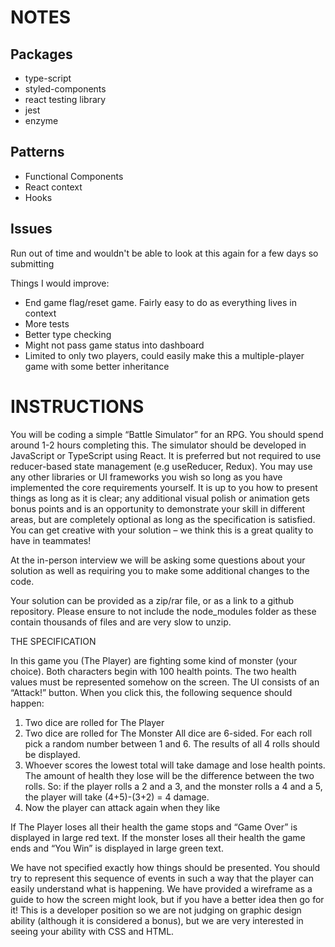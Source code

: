 # NOTES

## Packages

- type-script
- styled-components
- react testing library
- jest
- enzyme

## Patterns
- Functional Components
- React context
- Hooks

## Issues

Run out of time and wouldn't be able to look at this again for a few days so submitting

Things I would improve:

- End game flag/reset game.  Fairly easy to do as everything lives in context
- More tests
- Better type checking
- Might not pass game status into dashboard
- Limited to only two players, could easily make this a multiple-player game with some better inheritance


# INSTRUCTIONS

You will be coding a simple “Battle Simulator” for an RPG. You should spend around 1-2 hours completing this.
The simulator should be developed in JavaScript or TypeScript using React. It is preferred but not required to use
reducer-based state management (e.g useReducer, Redux). You may use any other libraries or UI frameworks you
wish so long as you have implemented the core requirements yourself.
It is up to you how to present things as long as it is clear; any additional visual polish or animation gets bonus
points and is an opportunity to demonstrate your skill in different areas, but are completely optional as long as
the specification is satisfied. You can get creative with your solution – we think this is a great quality to have in
teammates!

At the in-person interview we will be asking some questions about your solution as well as requiring you to make
some additional changes to the code.

Your solution can be provided as a zip/rar file, or as a link to a github repository. Please ensure to not include the
node_modules folder as these contain thousands of files and are very slow to unzip.

THE SPECIFICATION

In this game you (The Player) are fighting some kind of monster (your choice). Both characters begin with 100
health points. The two health values must be represented somehow on the screen.
The UI consists of an “Attack!” button. When you click this, the following sequence should happen:

1. Two dice are rolled for The Player
2. Two dice are rolled for The Monster
All dice are 6-sided. For each roll pick a random number between 1 and 6. The results of all 4 rolls should
be displayed.
3. Whoever scores the lowest total will take damage and lose health points. The amount of health they
lose will be the difference between the two rolls. So: if the player rolls a 2 and a 3, and the monster rolls
a 4 and a 5, the player will take (4+5)-(3+2) = 4 damage.
4. Now the player can attack again when they like

If The Player loses all their health the game stops and “Game Over” is displayed in large red text.
If the monster loses all their health the game ends and “You Win” is displayed in large green text.

We have not specified exactly how things should be presented. You should try to represent this sequence of
events in such a way that the player can easily understand what is happening. We have provided a wireframe as a
guide to how the screen might look, but if you have a better idea then go for it!
This is a developer position so we are not judging on graphic design ability (although it is considered a bonus),
but we are very interested in seeing your ability with CSS and HTML.
